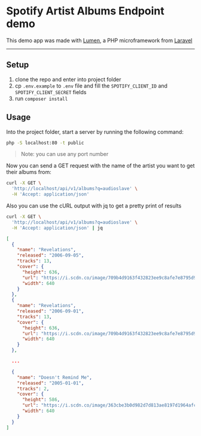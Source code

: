 # Spotify Artist Albums Endpoint demo

This demo app was made with [Lumen](https://lumen.laravel.com/), a PHP microframework from [Laravel](https://laravel.com/)

---

## Setup
1. clone the repo and enter into project folder
2. cp `.env.example` to `.env` file and fill the `SPOTIFY_CLIENT_ID` and `SPOTIFY_CLIENT_SECRET` fields
3. run `composer install`

## Usage
Into the project folder, start a server by running the following command:
```bash
php -S localhost:80 -t public
```

>Note: you can use any port number

Now you can send a GET request with the name of the artist you want to get their albums from:

```bash
curl -X GET \
  'http://localhost/api/v1/albums?q=audioslave' \
  -H 'Accept: application/json'
```

Also you can use the cURL output with jq to get a pretty print of results

```bash
curl -X GET \
  'http://localhost/api/v1/albums?q=audioslave' \
  -H 'Accept: application/json' | jq
```

```json
[
  {
    "name": "Revelations",
    "released": "2006-09-05",
    "tracks": 13,
    "cover": {
      "height": 636,
      "url": "https://i.scdn.co/image/709b4d9163f432823ee9c8afe7e8795d9e08b4f5",
      "width": 640
    }
  },
  {
    "name": "Revelations",
    "released": "2006-09-01",
    "tracks": 13,
    "cover": {
      "height": 636,
      "url": "https://i.scdn.co/image/709b4d9163f432823ee9c8afe7e8795d9e08b4f5",
      "width": 640
    }
  },

  ...

  {
    "name": "Doesn't Remind Me",
    "released": "2005-01-01",
    "tracks": 2,
    "cover": {
      "height": 586,
      "url": "https://i.scdn.co/image/363cbe3b0d982d7d813ae8197d1964afc9f847ee",
      "width": 640
    }
  }
]
```
